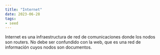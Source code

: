 ```yaml
---
title: "Internet"
date: 2023-06-28
tags:
- seed
---
```


Internet es una infraestructura de red de comunicaciones donde los nodos son routers.
No debe ser confundido con la web, que es una red de información cuyos nodos son documentos.
